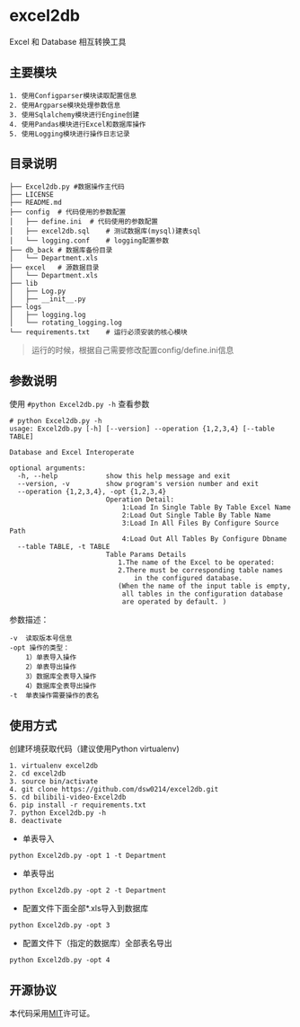 # excel2db
Excel 和 Database 相互转换工具

## 主要模块

```
1. 使用Configparser模块读取配置信息
2. 使用Argparse模块处理参数信息
3. 使用Sqlalchemy模块进行Engine创建
4. 使用Pandas模块进行Excel和数据库操作
5. 使用Logging模块进行操作日志记录
```

## 目录说明
```
├── Excel2db.py #数据操作主代码
├── LICENSE
├── README.md
├── config  # 代码使用的参数配置
│   ├── define.ini  # 代码使用的参数配置
│   ├── excel2db.sql    # 测试数据库(mysql)建表sql
│   └── logging.conf    # logging配置参数
├── db_back # 数据库备份目录
│   └── Department.xls
├── excel   # 源数据目录
│   └── Department.xls
├── lib
│   ├── Log.py
│   ├── __init__.py
├── logs
│   ├── logging.log
│   └── rotating_logging.log
└── requirements.txt    # 运行必须安装的核心模块

```
> 运行的时候，根据自己需要修改配置config/define.ini信息

## 参数说明
使用 `#python Excel2db.py -h` 查看参数

```
# python Excel2db.py -h
usage: Excel2db.py [-h] [--version] --operation {1,2,3,4} [--table TABLE]

Database and Excel Interoperate

optional arguments:
  -h, --help            show this help message and exit
  --version, -v         show program's version number and exit
  --operation {1,2,3,4}, -opt {1,2,3,4}
                        Operation Detail:
                            1:Load In Single Table By Table Excel Name
                            2:Load Out Single Table By Table Name
                            3:Load In All Files By Configure Source Path
                            4:Load Out All Tables By Configure Dbname
  --table TABLE, -t TABLE
                        Table Params Details
                           1.The name of the Excel to be operated:
                           2.There must be corresponding table names
                               in the configured database.
                           (When the name of the input table is empty,
                            all tables in the configuration database
                            are operated by default. )
```
参数描述：
```
-v  读取版本号信息
-opt 操作的类型：
    1）单表导入操作
    2）单表导出操作
    3）数据库全表导入操作
    4）数据库全表导出操作
-t  单表操作需要操作的表名
```
## 使用方式

创建环境获取代码（建议使用Python virtualenv)
```
1. virtualenv excel2db
2. cd excel2db
3. source bin/activate
4. git clone https://github.com/dsw0214/excel2db.git
5. cd bilibili-video-Excel2db
6. pip install -r requirements.txt
7. python Excel2db.py -h
8. deactivate
```

* 单表导入

`python Excel2db.py -opt 1 -t Department`

* 单表导出

`python Excel2db.py -opt 2 -t Department`

* 配置文件下面全部*.xls导入到数据库

`python Excel2db.py -opt 3`

* 配置文件下（指定的数据库）全部表名导出

`python Excel2db.py -opt 4`

## 开源协议
本代码采用[MIT](https://github.com/dsw0214/excel2db/blob/master/LICENSE "MIT")许可证。
